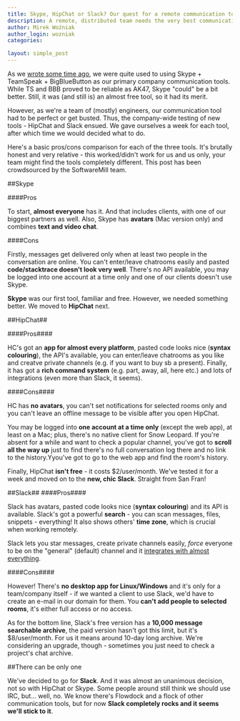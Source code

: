 ```yaml
---
title: Skype, HipChat or Slack? Our quest for a remote communication tool.
description: A remote, distributed team needs the very best communication tools. We've tried some of the most popular ones and proudly present the winner.
author: Mirek Woźniak
author_login: wozniak
categories:

layout: simple_post
---
```


As we [wrote some time ago](https://softwaremill.com/online-meeting-that-works/), we were quite used to using Skype + TeamSpeak + BigBlueButton as our primary company communication tools. While TS and BBB proved to be reliable as AK47, Skype "could" be a bit better. Still, it was (and still is) an almost free tool, so it had its merit.

However, as we're a team of (mostly) engineers, our communication tool had to be perfect or get busted. Thus, the company-wide testing of new tools - HipChat and Slack ensued. We gave ourselves a week for each tool, after which time we would decided what to do. 

Here's a basic pros/cons comparison for each of the three tools. It's brutally honest and very relative - this worked/didn't work for us and us only, your team might find the tools completely different. This post has been crowdsourced by the SoftwareMill team.

##Skype 

####Pros

To start, **almost everyone** has it. And that includes clients, with one of our biggest partners as well. Also, Skype has **avatars** (Mac version only) and combines **text and video chat**.

####Cons

Firstly, messages get delivered only when at least two people in the conversation are online. You can't enter/leave chatrooms easily and  pasted **code/stacktrace doesn't look very well**. There's no API available, you may be logged into one account at a time only and one of our clients doesn't use Skype.


**Skype** was our first tool, familiar and free. However, we needed something better. We moved to **HipChat** next.

##HipChat##

####Pros####

HC's got an **app for almost every platform**, pasted code looks nice (**syntax colouring**), the API's available, you can enter/leave chatrooms as you like and creatve private channels (e.g. if you want to buy sb a present). Finally, it has got a **rich command system** (e.g. part, away, all, here etc.) and lots of integrations (even more than Slack, it seems).

####Cons####

HC has **no avatars**, you can't set notifications for selected rooms only and you can't leave an offline message to be visible after you open HipChat.

You may be logged into **one account at a time only** (except the web app), at least on a Mac; plus, there's no native client for Snow Leopard. If you're absent for a while and want to check a popular channel, you've got to **scroll all the way up** just to find there's no full conversation log there and no link to the history.Yyou've got to go to the web app and find the room's history. 


Finally, HipChat **isn't free** - it costs $2/user/month. We've tested it for a week and moved on to the **new, chic Slack**. Straight from San Fran!


##Slack##
####Pros####

Slack has avatars, pasted code looks nice (**syntax colouring**) and its API is available. Slack's got a powerful **search** - you can scan messages, files, snippets - everything! 
It also shows others' **time zone**, which is crucial when working remotely.

Slack lets you star messages, create private channels easily, *force* everyone to be on the "general" (default) channel and it [integrates with almost everything](https://slack.com/integrations). 


####Cons####

However! There's **no desktop app for Linux/Windows** and it's only for a team/company itself - if we wanted a client to use Slack, we'd have to create an e-mail in our domain for them. You **can't add people to selected rooms**, it's either full access or no access.

As for the bottom line, Slack's free version has a **10,000 message searchable archive**, the paid version hasn't got this limit, but it's $8/user/month. For us it means around 10-day long archive. We're considering an upgrade, though - sometimes you just need to check a project's chat archive.

##There can be only one

We've decided to go for **Slack**. And it was almost an unanimous decision, not so with HipChat or Skype. Some people around still think we should use IRC, but... well, no.
We know there's Flowdock and a flock of other communication tools, but for now **Slack completely rocks and it seems we'll stick to it**.

